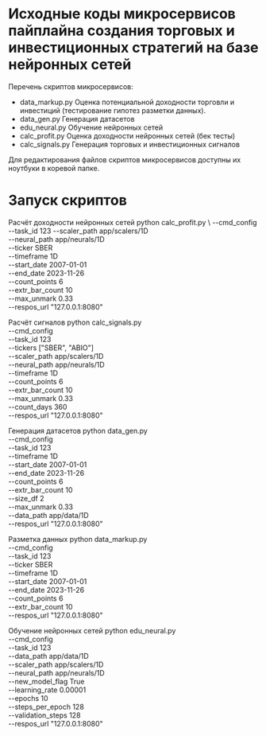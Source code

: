 # Исходные коды микросервисов пайплайна создания торговых и инвестиционных стратегий на базе нейронных сетей

Перечень скриптов микросервисов:   
- data_markup.py		Оценка потенциальной доходности торговли и инвестиций (тестирование гипотез разметки данных).
- data_gen.py			Генерация датасетов
- edu_neural.py			Обучение нейронных сетей
- calc_profit.py		Оценка доходности нейронных сетей (бек тесты)
- calc_signals.py		Генерация торговых и инвестиционных сигналов

Для редактирования файлов скриптов микросервисов доступны их ноутбуки в коревой папке.

# Запуск скриптов

Расчёт доходности нейронных сетей
python calc_profit.py \ 
	--cmd_config \
	--task_id 123
	--scaler_path app/scalers/1D \
	--neural_path app/neurals/1D \
	--ticker SBER \
	--timeframe 1D \
	--start_date 2007-01-01 \
	--end_date 2023-11-26 \
	--count_points 6 \
	--extr_bar_count 10 \
	--max_unmark 0.33 \
	--respos_url "127.0.0.1:8080"

Расчёт сигналов
python calc_signals.py  \
	--cmd_config \
	--task_id 123 \
	--tickers ["SBER", "ABIO"] \
	--scaler_path app/scalers/1D \
	--neural_path app/neurals/1D \
	--timeframe 1D \
	--count_points 6 \
	--extr_bar_count 10 \
	--max_unmark 0.33 \
	--count_days 360 \
	--respos_url "127.0.0.1:8080"

Генерация датасетов
python data_gen.py \
	--cmd_config \
	--task_id 123 \
	--timeframe 1D \
	--start_date 2007-01-01 \
	--end_date 2023-11-26 \
	--count_points 6 \
	--extr_bar_count 10 \
	--size_df 2 \
	--max_unmark 0.33 \
	--data_path app/data/1D \
	--respos_url "127.0.0.1:8080"

Разметка данных
python data_markup.py \
	--cmd_config \
	--task_id 123 \
	--ticker SBER \
	--timeframe 1D \
	--start_date 2007-01-01 \
	--end_date 2023-11-26 \
	--count_points 6 \
	--extr_bar_count 10 \
	--respos_url "127.0.0.1:8080"

Обучение нейронных сетей
python edu_neural.py \
	--cmd_config \
	--task_id 123 \
	--data_path app/data/1D \
	--scaler_path app/scalers/1D \
	--neural_path app/neurals/1D \
	--new_model_flag True \
	--learning_rate 0.00001 \
	--epochs 10 \
	--steps_per_epoch 128 \
	--validation_steps 128 \
	--respos_url "127.0.0.1:8080"